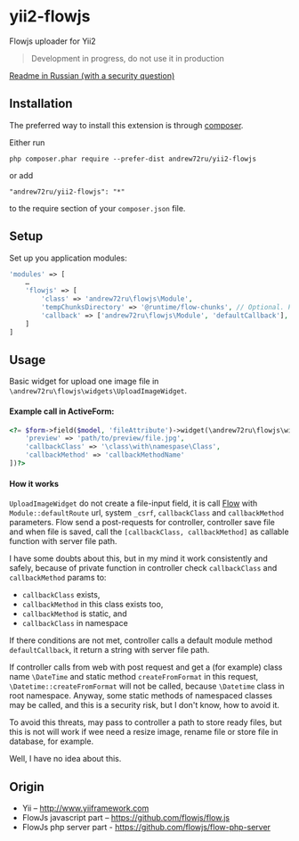 # yii2-flowjs
Flowjs uploader for Yii2

> Development in progress, do not use it in production

[Readme in Russian (with a security question)](README-RU.md)

## Installation

The preferred way to install this extension is through [composer](http://getcomposer.org/download/).

Either run

```
php composer.phar require --prefer-dist andrew72ru/yii2-flowjs 
```

or add

```
"andrew72ru/yii2-flowjs": "*"
```

to the require section of your `composer.json` file.

## Setup

Set up you application modules:

```php
'modules' => [
    …
    'flowjs' => [
        'class' => 'andrew72ru\flowjs\Module',
        'tempChunksDirectory' => '@runtime/flow-chunks', // Optional. Path to temp directory
        'callback' => ['andrew72ru\flowjs\Module', 'defaultCallback'], // Optional. default callback for controller action upload
    ]
]
```

## Usage

Basic widget for upload one image file in `\andrew72ru\flowjs\widgets\UploadImageWidget`.

#### Example call in ActiveForm:

```php
<?= $form->field($model, 'fileAttribute')->widget(\andrew72ru\flowjs\widgets\UploadImageWidget::className(), [
    'preview' => 'path/to/preview/file.jpg',
    'callbackClass' => '\class\with\namespase\Class',
    'callbackMethod' => 'callbackMethodName'
])?>
```

#### How it works

`UploadImageWidget` do not create a file-input field, it is call [Flow](https://github.com/flowjs/flow.js) with `Module::defaultRoute` url, system `_csrf`, `callbackClass` and `callbackMethod` parameters. Flow send a post-requests for controller, controller save file and when file is saved, call the `[callbackClass, callbackMethod]` as callable function with server file path.
 
I have some doubts about this, but in my mind it work consistently and safely, because of private function in controller check `callbackClass` and `callbackMethod` params to:

* `callbackClass` exists,
* `callbackMethod` in this class exists too,
* `callbackMethod` is static, and
* `callbackClass` in namespace

If there conditions are not met, controller calls a default module method `defaultCallback`, it return a string with server file path.

If controller calls from web with post request and get a (for example) class name `\DateTime` and static method `createFromFormat` in this request, `\Datetime::createFromFormat` will not be called, because `\Datetime` class in root namespace. Anyway, some static methods of namespaced classes may be called, and this is a security risk, but I don't know, how to avoid it.

To avoid this threats, may pass to controller a path to store ready files, but this is not will work if wee need a resize image, rename file or store file in database, for example.

Well, I have no idea about this.

## Origin

* Yii – http://www.yiiframework.com
* FlowJs javascript part – https://github.com/flowjs/flow.js
* FlowJs php server part - https://github.com/flowjs/flow-php-server